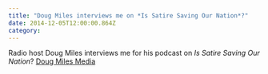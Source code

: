 ```yaml
---
title: "Doug Miles interviews me on *Is Satire Saving Our Nation*?"
date: 2014-12-05T12:00:00.864Z
category:
---
```

Radio host Doug Miles interviews me for his podcast on *Is Satire Saving Our Nation*? [Doug Miles Media](https://dougmilesmedia.com/?p=845)


